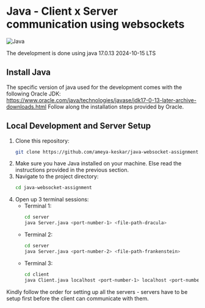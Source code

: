 # Java - Client x Server communication using websockets
![Java](https://img.shields.io/static/v1?label=Java&message=17.0.13%20LTS&color=007396&logo=java&logoColor=white)

The development is done using java 17.0.13 2024-10-15 LTS
## Install Java
The specific version of java used for the development comes with the following Oracle JDK: https://www.oracle.com/java/technologies/javase/jdk17-0-13-later-archive-downloads.html
Follow along the installation steps provided by Oracle.

## Local Development and Server Setup
1. Clone this repository:
   ```bash
   git clone https://github.com/ameya-keskar/java-websocket-assignment.git
   ```
2. Make sure you have Java installed on your machine. Else read the instructions provided in the previous section.
3. Navigate to the project directory:
   ```bash
   cd java-websocket-assignment
   ```
4. Open up 3 terminal sessions:
   - Terminal 1:
     ```bash
     cd server
     java Server.java <port-number-1> <file-path-dracula>
     ```
   - Terminal 2:
     ```bash
     cd server
     java Server.java <port-number-2> <file-path-frankenstein>
     ```
   - Terminal 3:
     ```bash
     cd client
     java Client.java localhost <port-number-1> localhost <port-number-2>
     ```
  Kindly follow the order for setting up all the servers - servers have to be setup first before the client can communicate with them.
